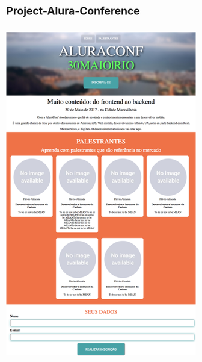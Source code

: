 # Project-Alura-Conference

<h1 align="center">
    <img src="https://github.com/rdeconti/Project-Alura-Conference/blob/main/Proposta.png">
</h1>
